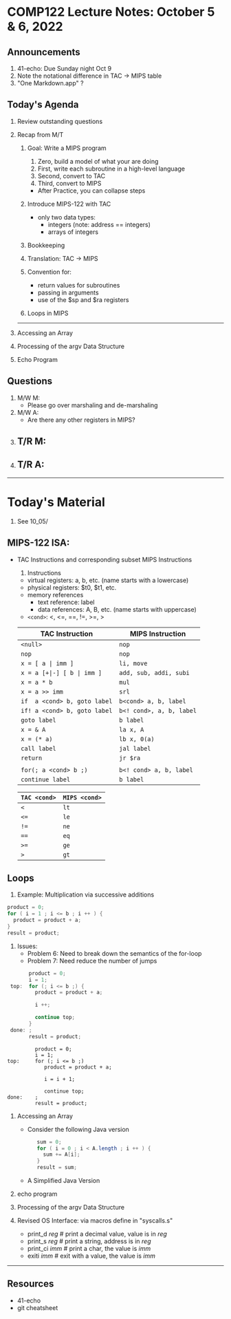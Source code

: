# COMP122 Lecture Notes: October 5 & 6, 2022

## Announcements
   1. 41-echo: Due Sunday night Oct 9
   1. Note the notational difference in TAC -> MIPS table
   1. "One Markdown.app" ?

## Today's Agenda
   1. Review outstanding questions

   1. Recap from M/T
      1. Goal: Write a MIPS program
         1. Zero, build a model of what your are doing
         1. First, write each subroutine in a high-level language
         1. Second, convert to TAC
         1. Third, convert to MIPS
         * After Practice, you can collapse steps

      1. Introduce MIPS-122 with TAC
         - only two data types:
           * integers  (note: address == integers)
           * arrays of integers

      1. Bookkeeping
      1. Translation:  TAC -> MIPS
      1. Convention for:
         - return values for subroutines
         - passing in arguments
         - use of the $sp and $ra registers

      1. Loops in MIPS
      ---

   1. Accessing an Array

   1. Processing of the argv Data Structure

   1. Echo Program


## Questions
   1. M/W M:
      - Please go over marshaling and de-marshaling
   1. M/W A:
      - Are there any other registers in MIPS?
   1. T/R M: 
      -
   1. T/R A: 
      - 


---
# Today's Material
  1. See 10_05/

## MIPS-122 ISA:
   * TAC Instructions and corresponding subset MIPS Instructions

     1. Instructions
      - virtual registers: a, b, etc.  (name starts with a lowercase)
      - physical registers: $t0, $t1, etc.
      - memory references
        - text reference: label
        - data references: A, B, etc. (name starts with uppercase)
      - `<cond>`:  <, <=, ==, !=, >=, >
  
      | TAC Instruction               | MIPS Instruction          |
      |-------------------------------|---------------------------|
      | `<null>`                      | `nop`                     |
      | `nop`                         | `nop`                     |
      | `x = [ a \| imm ]`            | `li, move`                |
      | `x = a [+\|-] [ b \| imm ]`   | `add, sub, addi, subi`    |
      | `x = a * b`                   | `mul`                     |
      | `x = a >> imm`                | `srl`                     |
      | `if  a <cond> b, goto label`  | `b<cond> a, b, label`     |
      | `if! a <cond> b, goto label`  | `b<! cond>, a, b, label`  |
      | `goto label`                  | `b label`                 |
      | `x = & A`                     | `la x, A`                 |
      | `x = (* a)`                   | `lb x, 0(a)`              |
      | `call label`                  | `jal label`               |
      | `return`                      | `jr $ra`                  |
      |                               |                           |
      | `for(; a <cond> b ;)`         | `b<! cond> a, b, label`   |
      | `continue label`              | `b label`                 |

      | `TAC <cond>` | `MIPS <cond>` |
      |--------------|---------------|
      | `<`          | `lt`          | 
      | `<=`         | `le`          | 
      | `!=`         | `ne`          | 
      | `==`         | `eq`          | 
      | `>=`         | `ge`          | 
      | `>`          | `gt`          | 


## Loops

  1. Example:  Multiplication via successive additions

   ```java
   product = 0;
   for ( i = 1 ; i <= b ; i ++ ) {
     product = product + a;
   }
   result = product;
   ```

  1. Issues:
     * Problem 6: Need to break down the semantics of the for-loop
     * Problem 7: Need reduce the number of jumps
  ```java
         product = 0;
         i = 1; 
   top:  for (; i <= b ;) {          
           product = product + a;

           i ++;

           continue top;
         }
   done: ;
         result = product;
   ```

   ```TAC
            product = 0;
            i = 1; 
   top:     for (; i <= b ;) 
               product = product + a;
     
               i = i + 1;

               continue top; 
   done:    ;
            result = product;
   
   ```


   1. Accessing an Array
      * Consider the following Java version
        ```java
           sum = 0;
           for ( i = 0 ; i < A.length ; i ++ ) {
             sum += A[i];
           }
           result = sum;
        ```

      * A Simplified Java Version
 

   1. echo program


   1. Processing of the argv Data Structure


   1. Revised OS Interface:  via macros define in "syscalls.s"
       - print_d  _reg_   # print a decimal value, value is in _reg_
       - print_s  _reg_   # print a string, address is in _reg_
       - print_ci _imm_   # print a char, the value is _imm_
       - exiti _imm_      # exit with a value, the value is _imm_



---
## Resources
   * 41-echo
   * git cheatsheet

